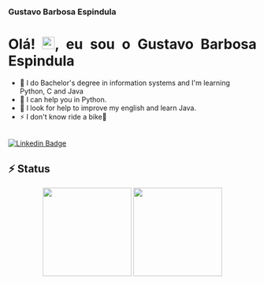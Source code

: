 ### Gustavo Barbosa Espindula 
<h1 align = "justify"> Olá! <img src="https://media.giphy.com/media/hvRJCLFzcasrR4ia7z/giphy.gif" width="25px">, eu sou o Gustavo Barbosa Espindula </h1>

- 🌱 I do Bachelor's degree in information systems and I'm learning Python, C and Java
- 👯 I can help you in Python.
- 🤔 I look for help to improve my english and learn Java.
- ⚡  I don't know ride a bike👋 <br> <br>

[![Linkedin Badge](https://img.shields.io/badge/-Linkedin-blue?style=flat-square&logo=Linkedin&logoColor=white&link=https://www.linkedin.com/in/gustavo-barbosa-espindula//)](https://www.linkedin.com/in/gustavo-barbosa-espindula/)

<g-emoji class="g-emoji" alias="zap" fallback-src="https://github.githubassets.com/images/icons/emoji/unicode/26a1.png"> <h2>⚡</g-emoji> Status </h2>
<p align="center">
<img height="180em" src="https://github-readme-stats.vercel.app/api?username=gubarbosa&show_icons=true&count_private=true&theme=tokyonight&show_icons=true&include_all_commits=true" />
<img height="180em" src="https://github-readme-stats.vercel.app/api/top-langs/?username=gubarbosa&hide=TeX&theme=tokyonight&layout=compact" /> 
</p>
<!--
**gubarbosa/gubarbosa** is a ✨ _special_ ✨ repository because its `README.md` (this file) appears on your GitHub profile.

-->
